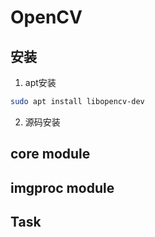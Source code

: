 # OpenCV

## 安装

1. apt安装

```bash
sudo apt install libopencv-dev
```

2. 源码安装

## core module

## imgproc module

## Task